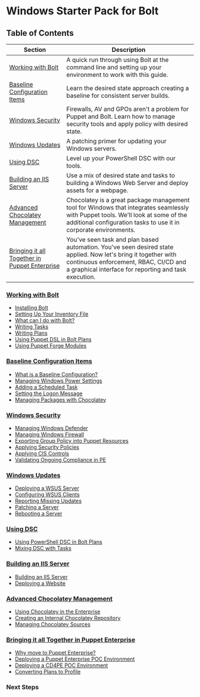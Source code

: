 # Windows Starter Pack for Bolt

## Table of Contents

| Section | Description |
|---------|-------------|
| [Working with Bolt](#working-with-bolt) | A quick run through using Bolt at the command line and setting up your environment to work with this guide.
| [Baseline Configuration Items](#baseline) | Learn the desired state approach creating a baseline for consistent server builds.
| [Windows Security](#security) | Firewalls, AV and GPOs aren't a problem for Puppet and Bolt. Learn how to manage security tools and apply policy with desired state.
| [Windows Updates](#windows-updates) | A patching primer for updating your Windows servers. 
| [Using DSC](#dsc) | Level up your PowerShell DSC with our tools.
| [Building an IIS Server](#building-an-iis-server) | Use a mix of desired state and tasks to building a Windows Web Server and deploy assets for a webpage.
| [Advanced Chocolatey Management](#advanced-chocolatey) | Chocolatey is a great package management tool for Windows that integrates seamlessly with Puppet tools. We'll look at some of the additional configuration tasks to use it in corporate environments.
| [Bringing it all Together in Puppet Enterprise](#puppet-enterprise) | You've seen task and plan based automation. You've seen desired state applied. Now let's bring it together with continuous enforcement, RBAC, CI/CD and a graphical interface for reporting and task execution.

### [Working with Bolt](#working-with-bolt)

- [Installing Bolt](working-with-bolt/installing.md) 
- [Setting Up Your Inventory File](working-with-bolt/setup-inventory-file.md)
- [What can I do with Bolt?](working-with-bolt/what-can-i-do.md)
- [Writing Tasks](working-with-bolt/writing-tasks.md)
- [Writing Plans](working-with-bolt/writing-plans.md)
- [Using Puppet DSL in Bolt Plans](working-with-bolt/using-puppet-modules-and-code-in-bolt-plans.md)
- [Using Puppet Forge Modules](working-with-bolt/using-the-forge.md)

### [Baseline Configuration Items](#baseline)

- [What is a Baseline Configuration?](baseline/what-is-a-baseline.md)
- [Managing Windows Power Settings](baseline/manage-power-settings.md)
- [Adding a Scheduled Task](baseline/scheduled-task.md)
- [Setting the Logon Message](baseline/logon-message.md)
- [Managing Packages with Chocolatey](baseline/managing-packages.md)

### [Windows Security](#security)
- [Managing Windows Defender](baseline/windows-defender.md)
- [Managing Windows Firewall](security/managing-windows-firewall.md)
- [Exporting Group Policy into Puppet Resources](security/exporting-gpo.md)
- [Applying Security Policies](security/applying-security-policies.md)
- [Applying CIS Controls](security/applying-cis-controls.md)
- [Validating Ongoing Compliance in PE](security/cis-compliance.md)

### [Windows Updates](#windows-updates)

- [Deploying a WSUS Server](windows-updates/building-a-wsus-server.md)
- [Configuring WSUS Clients](windows-updates/configuring-wsus-clients)
- [Reporting Missing Updates](windows-updates/reporting-missing-updates.md)
- [Patching a Server](windows-updates/patching-a-server.md)
- [Rebooting a Server](windows-updates/rebooting-a-server.md)

### [Using DSC](#dsc)

- [Using PowerShell DSC in Bolt Plans](dsc/using-dsc-in-bolt-plans.md)
- [Mixing DSC with Tasks](dsc/mixing-dsc-with-tasks.md)


### [Building an IIS Server](#building-an-iis-server)

- [Building an IIS Server](iis/building-an-iis-server.md)
- [Deploying a Website](iis/deploying-an-application.md)

### [Advanced Chocolatey Management](#advanced-chocolatey)

- [Using Chocolatey in the Enterprise](chocolatey/using-chocolatey-in-the-enterprise.md)
- [Creating an Internal Chocolatey Repository](chocolatey/creating-an-internal-repository)
- [Managing Chocolatey Sources](chocolatey/managing-chocolatey-configuration-with-plans)

### [Bringing it all Together in Puppet Enterprise](#puppet-enterprise)

 - [Why move to Puppet Enterprise?](puppet-enterprise/why-move.md)
 - [Deploying a Puppet Enterprise POC Environment](puppet-enterprise/poc.md)
 - [Deploying a CD4PE POC Environment](puppet-enterprise/cd4pe.md)
 - [Converting Plans to Profile](puppet-enterprise/plans-to-profiles)


### Next Steps
